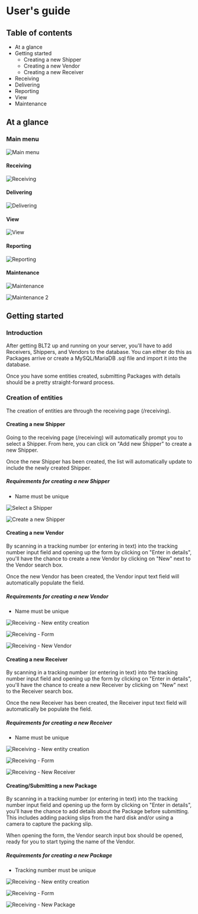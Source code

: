 User's guide
============
## Table of contents
- At a glance
- Getting started
    - Creating a new Shipper
    - Creating a new Vendor
    - Creating a new Receiver
- Receiving
- Delivering
- Reporting
- View
- Maintenance

## At a glance
### Main menu
![Main menu](usersGuide/menu.png)
#### Receiving
![Receiving](usersGuide/receiving.png)
#### Delivering
![Delivering](usersGuide/delivering.png)
#### View
![View](usersGuide/view.png)
#### Reporting
![Reporting](usersGuide/reporting.png)
#### Maintenance
![Maintenance](usersGuide/maintenance.png)

![Maintenance 2](usersGuide/maintenance2.png)

## Getting started
### Introduction
After getting BLT2 up and running on your server, you'll have to add Receivers, Shippers, and Vendors to the database. You can either do this as Packages arrive or create a MySQL/MariaDB .sql file and import it into the database.

Once you have some entities created, submitting Packages with details should be a pretty straight-forward process. 
 
### Creation of entities
The creation of entities are through the receiving page (/receiving).

#### Creating a new Shipper
Going to the receiving page (/receiving) will automatically prompt you to select a Shipper. From here, you can click on "Add new Shipper" to create a new Shipper.

Once the new Shipper has been created, the list will automatically update to include the newly created Shipper.

##### Requirements for creating a new Shipper
- Name must be unique

![Select a Shipper](usersGuide/entityCreation/shipper.png) 

![Create a new Shipper](usersGuide/entityCreation/shipper2.png)

#### Creating a new Vendor
By scanning in a tracking number (or entering in text) into the tracking number input field and opening up the form by clicking on "Enter in details", you'll have the chance to create a new Vendor by clicking on "New" next to the Vendor search box.

Once the new Vendor has been created, the Vendor input text field will automatically populate the field.
 
##### Requirements for creating a new Vendor
- Name must be unique

![Receiving - New entity creation](usersGuide/entityCreation/textInput.png) 

![Receiving - Form](usersGuide/entityCreation/form.png)

![Receiving - New Vendor](usersGuide/entityCreation/vendor.png)

#### Creating a new Receiver
By scanning in a tracking number (or entering in text) into the tracking number input field and opening up the form by clicking on "Enter in details", you'll have the chance to create a new Receiver by clicking on "New" next to the Receiver search box.

Once the new Receiver has been created, the Receiver input text field will automatically be populate the field.

##### Requirements for creating a new Receiver
- Name must be unique

![Receiving - New entity creation](usersGuide/entityCreation/textInput.png) 

![Receiving - Form](usersGuide/entityCreation/form.png)

![Receiving - New Receiver](usersGuide/entityCreation/receiver.png)

#### Creating/Submitting a new Package
By scanning in a tracking number (or entering in text) into the tracking number input field and opening up the form by clicking on "Enter in details", you'll have the chance to add details about the Package before submitting. This includes adding packing slips from the hard disk and/or using a camera to capture the packing slip.

When opening the form, the Vendor search input box should be opened, ready for you to start typing the name of the Vendor.

##### Requirements for creating a new Package
- Tracking number must be unique

![Receiving - New entity creation](usersGuide/entityCreation/textInput.png) 

![Receiving - Form](usersGuide/entityCreation/form.png)

![Receiving - New Package](usersGuide/entityCreation/receiver.png)